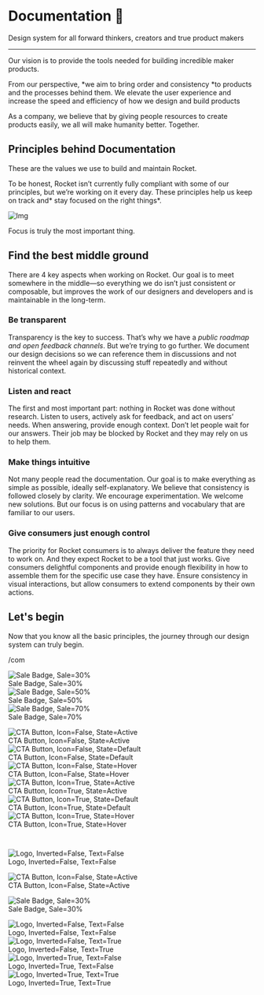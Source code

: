 
# Documentation 🚀

Design system for all forward thinkers, creators and true product makers

---

Our vision is to provide the tools needed for building incredible maker products.

From our perspective, *we aim to bring order and consistency *to products and the processes behind them. We elevate the user experience and increase the speed and efficiency of how we design and build products

As a company, we believe that by giving people resources to create products easily, we all will make humanity better. Together.

## Principles behind Documentation

These are the values we use to build and maintain Rocket.

To be honest, Rocket isn’t currently fully compliant with some of our principles, but we’re working on it every day. These principles help us keep on track and* stay focused on the right things*.

![Img](https://studio-assets.supernova.io/design-systems/14533/9289758a-6300-472a-bbc6-a57098081abf.jpeg)

Focus is truly the most important thing.

## Find the best middle ground

There are 4 key aspects when working on Rocket. Our goal is to meet somewhere in the middle—so everything we do isn’t just consistent or composable, but improves the work of our designers and developers and is maintainable in the long-term.

### Be transparent

Transparency is the key to success. That’s why we have a *public roadmap and open feedback channels*. But we’re trying to go further. We document our design decisions so we can reference them in discussions and not reinvent the wheel again by discussing stuff repeatedly and without historical context.

### Listen and react

The first and most important part: nothing in Rocket was done without research. Listen to users, actively ask for feedback, and act on users’ needs. When answering, provide enough context. Don’t let people wait for our answers. Their job may be blocked by Rocket and they may rely on us to help them.

### Make things intuitive

Not many people read the documentation. Our goal is to make everything as simple as possible, ideally self-explanatory. We believe that consistency is followed closely by clarity. We encourage experimentation. We welcome new solutions. But our focus is on using patterns and vocabulary that are familiar to our users.

### Give consumers just enough control

The priority for Rocket consumers is to always deliver the feature they need to work on. And they expect Rocket to be a tool that just works. Give consumers delightful components and provide enough flexibility in how to assemble them for the specific use case they have. Ensure consistency in visual interactions, but allow consumers to extend components by their own actions.

## Let's begin

Now that you know all the basic principles, the journey through our design system can truly begin.

/com

  
![Sale Badge, Sale=30%](https://studio-assets.supernova.io/design-systems/14533/a39682b9-061c-4e24-b66a-46629c201825.png)  
Sale Badge, Sale=30%  
![Sale Badge, Sale=50%](https://studio-assets.supernova.io/design-systems/14533/5361b301-14ba-4f00-9db7-d778f6fc7886.png)  
Sale Badge, Sale=50%  
![Sale Badge, Sale=70%](https://studio-assets.supernova.io/design-systems/14533/a6ef42c4-9e21-4e1d-b9e8-5a39ff00ab26.png)  
Sale Badge, Sale=70%  


  
![CTA Button, Icon=False, State=Active](https://studio-assets.supernova.io/design-systems/14533/34ea004a-228c-4f04-b092-1f33cad532c4.png)  
CTA Button, Icon=False, State=Active  
![CTA Button, Icon=False, State=Default](https://studio-assets.supernova.io/design-systems/14533/c387d78f-8745-4cff-a19d-2e437b901529.png)  
CTA Button, Icon=False, State=Default  
![CTA Button, Icon=False, State=Hover](https://studio-assets.supernova.io/design-systems/14533/2f46ed49-8acb-41a6-87b5-f425beb9fb09.png)  
CTA Button, Icon=False, State=Hover  
![CTA Button, Icon=True, State=Active](https://studio-assets.supernova.io/design-systems/14533/be1aa393-b556-454a-8414-a3ef4e4ca662.png)  
CTA Button, Icon=True, State=Active  
![CTA Button, Icon=True, State=Default](https://studio-assets.supernova.io/design-systems/14533/8d6f4b45-a59c-4d2c-bf72-ec4fea913e65.png)  
CTA Button, Icon=True, State=Default  
![CTA Button, Icon=True, State=Hover](https://studio-assets.supernova.io/design-systems/14533/8cee5c1d-2ae4-4f26-9fd0-557a3d4eb158.png)  
CTA Button, Icon=True, State=Hover  


```javascript  
  
```

  
![Logo, Inverted=False, Text=False](https://studio-assets.supernova.io/design-systems/14533/403317da-7006-4425-a858-ed4072a44fa9.png)  
Logo, Inverted=False, Text=False  


  
  


  
![CTA Button, Icon=False, State=Active](https://studio-assets.supernova.io/design-systems/14533/34ea004a-228c-4f04-b092-1f33cad532c4.png)  
CTA Button, Icon=False, State=Active  


  
![Sale Badge, Sale=30%](https://studio-assets.supernova.io/design-systems/14533/a39682b9-061c-4e24-b66a-46629c201825.png)  
Sale Badge, Sale=30%  


  
![Logo, Inverted=False, Text=False](https://studio-assets.supernova.io/design-systems/14533/403317da-7006-4425-a858-ed4072a44fa9.png)  
Logo, Inverted=False, Text=False  
![Logo, Inverted=False, Text=True](https://studio-assets.supernova.io/design-systems/14533/bb4e2671-752c-4667-b7a6-02032f73da9a.png)  
Logo, Inverted=False, Text=True  
![Logo, Inverted=True, Text=False](https://studio-assets.supernova.io/design-systems/14533/a5694eaa-4d59-4c74-916f-71a5f6666d05.png)  
Logo, Inverted=True, Text=False  
![Logo, Inverted=True, Text=True](https://studio-assets.supernova.io/design-systems/14533/f0185b12-207f-4b39-8df0-5f5516bc9306.png)  
Logo, Inverted=True, Text=True  
